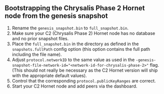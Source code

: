 ## Bootstrapping the Chrysalis Phase 2 Hornet node from the genesis snapshot

1. Rename the `genesis_snapshot.bin` to `full_snapshot.bin`.
1. Make sure your C2 (Chrysalis Phase 2) Hornet node has no database and no prior snapshot files.
1. Place the `full_snapshot.bin` in the directory as defined in the `snapshots.fullPath` config option (this option
   contains the full path including the file name).
1. Adjust `protocol.networkID` to the same value as used in
   the `-genesis-snapshot-file-network-id="<network-id-for-chrysalis-phase-2>"` flag. (This should not really be
   necessary as the C2 Hornet version will ship with the appropriate default values).
1. Control that the corresponding `protocol.publicKeyRanges` are correct.
1. Start your C2 Hornet node and add peers via the dashboard.
